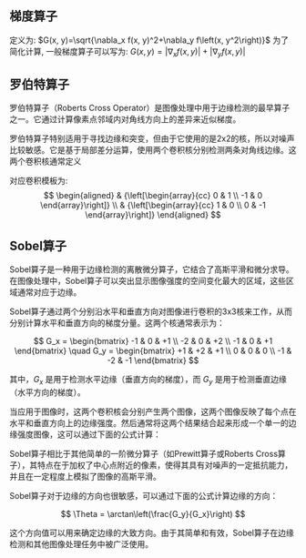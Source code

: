 ## 梯度算子
定义为: $G(x, y)=\sqrt{\nabla_x f(x, y)^2+\nabla_y f\left(x, y^2\right)}$
为了简化计算, 一般梯度算子可以写为: $G(x, y)=\left|\nabla_x f(x, y)\right|+\left|\nabla_y f(x, y)\right|$
## **罗伯特算子**
罗伯特算子（Roberts Cross Operator）是图像处理中用于边缘检测的最早算子之一。它通过计算像素点邻域内对角线方向上的差异来近似梯度。

罗伯特算子特别适用于寻找边缘和突变，但由于它使用的是2x2的核，所以对噪声比较敏感。它是基于局部差分运算，使用两个卷积核分别检测两条对角线边缘。这两个卷积核通常定义

对应卷积模板为:
$$
\begin{aligned}
& {\left[\begin{array}{cc}
0 & 1 \\
-1 & 0
\end{array}\right]} \\
& {\left[\begin{array}{cc}
1 & 0 \\
0 & -1
\end{array}\right]}
\end{aligned}
$$

## Sobel算子
Sobel算子是一种用于边缘检测的离散微分算子，它结合了高斯平滑和微分求导。在图像处理中，Sobel算子可以突出显示图像强度的空间变化最大的区域，这些区域通常对应于边缘。

Sobel算子通过两个分别沿水平和垂直方向对图像进行卷积的3x3核来工作，从而分别计算水平和垂直方向的梯度分量。这两个核通常表示为：

$$
G_x = 
\begin{bmatrix}
-1 & 0 & +1 \\
-2 & 0 & +2 \\
-1 & 0 & +1
\end{bmatrix}
\quad
G_y = 
\begin{bmatrix}
+1 & +2 & +1 \\
0 & 0 & 0 \\
-1 & -2 & -1
\end{bmatrix}
$$

其中，$G_x$ 是用于检测水平边缘（垂直方向的梯度），而 $G_y$ 是用于检测垂直边缘（水平方向的梯度）。

当应用于图像时，这两个卷积核会分别产生两个图像，这两个图像反映了每个点在水平和垂直方向上的边缘强度。然后通常将这两个结果结合起来形成一个单一的边缘强度图像，这可以通过下面的公式计算：

Sobel算子相比于其他简单的一阶微分算子（如Prewitt算子或Roberts Cross算子），其特点在于加权了中心点附近的像素，使得其具有对噪声的一定抵抗能力，并且在一定程度上模拟了图像的高斯平滑。

Sobel算子对于边缘的方向也很敏感，可以通过下面的公式计算边缘的方向：

$$
\Theta = \arctan\left(\frac{G_y}{G_x}\right)
$$

这个方向值可以用来确定边缘的大致方向。由于其简单和有效，Sobel算子在边缘检测和其他图像处理任务中被广泛使用。

